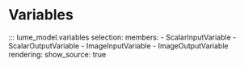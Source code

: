 # Variables

::: lume_model.variables
    selection:
        members:
            - ScalarInputVariable
            - ScalarOutputVariable
            - ImageInputVariable
            - ImageOutputVariable
    rendering:
        show_source: true
